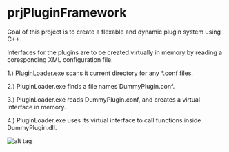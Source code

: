 # prjPluginFramework

Goal of this project is to create a flexable and dynamic plugin system using C++.

Interfaces for the plugins are to be created virtually in memory by reading a coresponding XML configuration file.

1.) PluginLoader.exe scans it current directory for any *.conf files.

2.) PluginLoader.exe finds a file names DummyPlugin.conf.

3.) PluginLoader.exe reads DummyPlugin.conf, and creates a virtual interface in memory.

4.) PluginLoader.exe uses its virtual interface to call functions inside DummyPlugin.dll.

![alt tag](http://s18.postimg.org/4gjcby3a1/Diagram.png)
